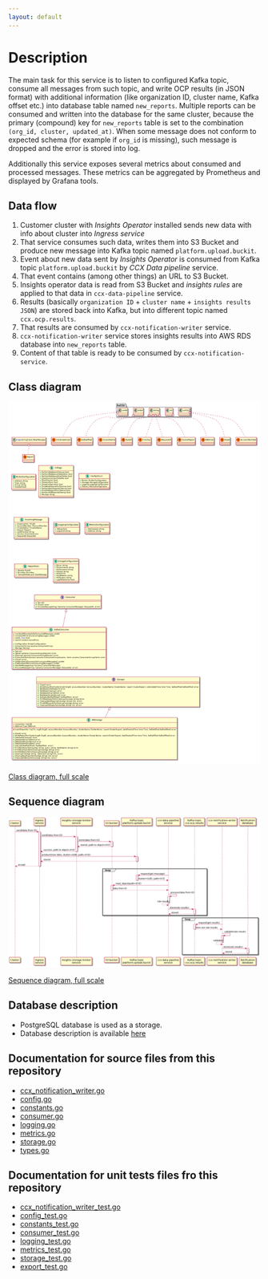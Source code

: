 ```yaml
---
layout: default
---
```


# Description

The main task for this service is to listen to configured Kafka topic, consume
all messages from such topic, and write OCP results (in JSON format) with
additional information (like organization ID, cluster name, Kafka offset etc.)
into database table named `new_reports`. Multiple reports can be consumed and
written into the database for the same cluster, because the primary (compound)
key for `new_reports` table is set to the combination `(org_id, cluster,
updated_at)`. When some message does not conform to expected schema (for
example if `org_id` is missing), such message is dropped and the error is
stored into log.

Additionally this service exposes several metrics about consumed and processed
messages. These metrics can be aggregated by Prometheus and displayed by
Grafana tools.

## Data flow

1. Customer cluster with *Insights Operator* installed sends new data with info about cluster into *Ingress service*
1. That service consumes such data, writes them into S3 Bucket and produce new message into Kafka topic named `platform.upload.buckit`.
1. Event about new data sent by *Insights Operator* is consumed from Kafka topic `platform.upload.buckit` by *CCX Data pipeline* service.
1. That event contains (among other things) an URL to S3 Bucket.
1. Insights operator data is read from S3 Bucket and *insights rules* are applied to that data in `ccx-data-pipeline` service.
1. Results (basically `organization ID` + `cluster name` + `insights results JSON`) are stored back into Kafka, but into different topic named `ccx.ocp.results`.
1. That results are consumed by `ccx-notification-writer` service.
1. `ccx-notification-writer` service stores insights results into AWS RDS database into `new_reports` table.
1. Content of that table is ready to be consumed by `ccx-notification-service`.

## Class diagram

![class_diagram.png](class_diagram.png)

[Class diagram, full scale](class_diagram.png)

## Sequence diagram

![sequence_diagram.png](sequence_diagram.png)

[Sequence diagram, full scale](sequence_diagram.png)

## Database description

* PostgreSQL database is used as a storage.
* Database description is available [here](./db-description/index.html)

## Documentation for source files from this repository

* [ccx_notification_writer.go](./packages/ccx_notification_writer.html)
* [config.go](./packages/config.html)
* [constants.go](./packages/constants.html)
* [consumer.go](./packages/consumer.html)
* [logging.go](./packages/logging.html)
* [metrics.go](./packages/metrics.html)
* [storage.go](./packages/storage.html)
* [types.go](./packages/types.html)

## Documentation for unit tests files fro this repository

* [ccx_notification_writer_test.go](./packages/ccx_notification_writer_test.html)
* [config_test.go](./packages/config_test.html)
* [constants_test.go](./packages/constants_test.html)
* [consumer_test.go](./packages/consumer_test.html)
* [logging_test.go](./packages/logging_test.html)
* [metrics_test.go](./packages/metrics_test.html)
* [storage_test.go](./packages/storage_test.html)
* [export_test.go](./packages/export_test.html)
